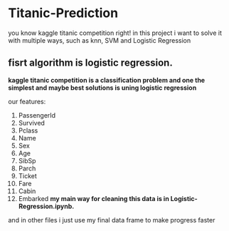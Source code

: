 # Titanic-Prediction
you know kaggle titanic competition right! in this project i want to solve it with multiple ways, such as knn, SVM and Logistic Regression

## fisrt algorithm is logistic regression.
**kaggle titanic competition is a classification problem and one the simplest and maybe best solutions is uning logistic regression**

our features:
1. PassengerId	
2. Survived
3. Pclass
4. Name
5. Sex
6. Age
7. SibSp	
8. Parch
9. Ticket
10. Fare
11. Cabin
12. Embarked
**my main way for cleaning this data is in Logistic-Regression.ipynb.**

and in other files i just use my final data frame to make progress faster
